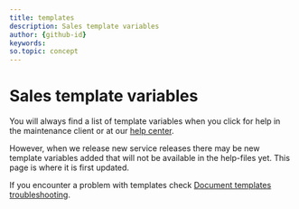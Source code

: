 ```yaml
---
title: templates
description: Sales template variables
author: {github-id}
keywords:
so.topic: concept
---
```


# Sales template variables

You will always find a list of template variables when you click for help in the maintenance client or at our [help center][1].

However, when we release new service releases there may be new template variables added that will not be available in the help-files yet. This page is where it is first updated.

If you encounter a problem with templates check [Document templates troubleshooting][2].

<!-- Referenced links -->
[1]: https://community.superoffice.com
[2]: troubleshooting.md
